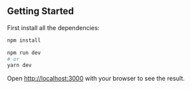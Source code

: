 ## Getting Started

First install all the dependencies:

```bash
npm install
```

```bash
npm run dev
# or
yarn dev
```

Open [http://localhost:3000](http://localhost:3000) with your browser to see the result.
